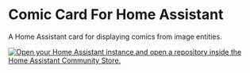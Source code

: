 # Comic Card For Home Assistant

A Home Assistant card for displaying comics from image entities.

[![Open your Home Assistant instance and open a repository inside the Home Assistant Community Store.](https://my.home-assistant.io/badges/hacs_repository.svg)](https://my.home-assistant.io/redirect/hacs_repository/?owner=Aasikki&repository=comic-card&category=plugin)

